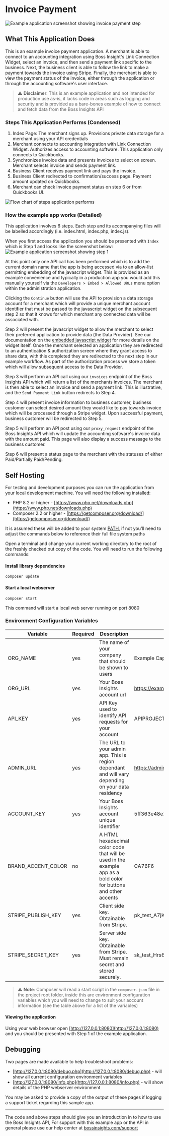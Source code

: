 # Invoice Payment
![Example application screenshot showing invoice payment step](web\images\invoice-payment-screen.PNG "Invoice Payment")
## What This Application Does
This is an example invoice payment application. A merchant is able to connect to an accounting integration using Boss Insight's Link Connection Widget, select an invoice, and then send a payment link specific to the business. Next, the business client is able to follow the link to make a payment towards the invoice using Stripe. Finally, the merchant is able to view the payment status of the invoice, either through the application or through the accounting software's user interface.

> ⚠️ **Disclaimer**: This is an example application and not intended for production use as-is, it lacks code in areas such as logging and security and is provided as a bare-bones example of how to connect and fetch data from the Boss Insights API

### Steps This Application Performs (Condensed)
1. Index Page: The merchant signs up. Provisions private data storage for a merchant using your API credentials
2. Merchant connects to accounting integration with Link Connection Widget. Authorizes access to accounting software. This application only connects to Quickbooks.
3. Synchronizes invoice data and presents invoices to select on screen. Merchant selects invoice and sends payment link.
4. Business Client receives payment link and pays the invoice.
5. Business Client redirected to confirmation/success page. Payment amount updated on Quickbooks.
6. Merchant can check invoice payment status on step 6 or from Quickbooks UI.

![Flow chart of steps application performs](https://github.com/boss-insights/invoice-payment/blob/main/web/images/invoice-payment-flow.png)

### How the example app works (Detailed)
This application involves 6 steps. Each step and its accompanying files will be labelled accordingly (i.e. index.html, index.php, index.js).

When you first access the application you should be presented with `Index` which is Step 1 and looks like the screenshot below:
![Example application screenshot showing step 1](https://github.com/boss-insights/invoice-payment/blob/main/web/images/invoice-payment.png "Step 1")

At this point only one API call has been performed which is to add the current domain name that the app is being accessed via to an allow-list permitting embedding of the javascript widget. This is provided as an example convenience and typically in a production app you would add this manually yourself via the `Developers > Embed > Allowed URLs` menu option within the administration application. 

Clicking the `Continue` button will use the API to provision a data storage account for a merchant which will provide a unique merchant account identifier that must be passed to the javascript widget on the subsequent step 2 so that it knows for which merchant any connected data will be associated with.

Step 2 will present the javascript widget to allow the merchant to select their preferred application to provide data (the Data Provider). See our documentation on the [embedded javascript widget](https://docs.bossinsights.com/developer/link-connection-widget) for more details on the widget itself. Once the merchant selected an application they are redirected to an authentication & authorization screen where they grant access to share data, with this completed they are redirected to the next step in our example workflow. As part of the authorization process we store a token which will allow subsequent access to the Data Provider. 

Step 3 will perform an API call using our `invoices` endpoint of the Boss Insights API which will return a list of the merchants invoices. The merchant is then able to select an invoice and send a payment link. This is illustrative, and the `Send Payment Link` button redirects to Step 4.

Step 4 will present invoice information to business customer, business customer can select desired amount they would like to pay towards invoice which will be processed through a Stripe widget. Upon successful payment, business customer will be redirected to Step 5.

Step 5 will perform an API post using our `proxy_request` endpoint of the Boss Insights API which will update the accounting software's invoice data with the amount paid. This page will also display a success message to the business customer.

Step 6 will present a status page to the merchant with the statuses of either Paid/Partially Paid/Pending.


## Self Hosting

For testing and development purposes you can run the application from your local development machine. You will need the following installed:

* PHP 8.2 or higher - [https://www.php.net/downloads.php](https://www.php.net/downloads.php)
* Composer 2.2 or higher - [https://getcomposer.org/download/](https://getcomposer.org/download/)

It is assumed these will be added to your system [PATH](https://en.wikipedia.org/wiki/PATH_(variable)), if not you'll need to adjust the commands below to reference their full file system paths

Open a terminal and change your current working directory to the root of the freshly checked out copy of the code.
You will need to run the following commands:

#### Install library dependencies
```shell
composer update
```

#### Start a local webserver
```shell
composer start
```

This command will start a local web server running on port 8080

### Environment Configuration Variables

| Variable           | Required | Description                                                                                                      | Example                             |
|--------------------|----------|------------------------------------------------------------------------------------------------------------------|-------------------------------------|
| ORG_NAME           | yes      | The name of your company that should be shown to users                                                           | Example Capital Corp                |
| ORG_URL            | yes      | Your Boss Insights account url                                                                                   | https://example.myintranetapps.com  |
| API_KEY            | yes      | API Key used to identify API requests for your account                                                           | APIPROJECT3                         |
| ADMIN_URL          | yes      | The URL to your admin app. This is region dependant and will vary depending on your data residency               | https://admin.myintranetapps.com    |
| ACCOUNT_KEY        | yes      | Your Boss Insights account unique identifier                                                                     | 5ff363e48e2a82.98390839             |
| BRAND_ACCENT_COLOR | no       | A HTML hexadecimal color code that will be used in the example app as a bold color for buttons and other accents | CA76F6                              |
| STRIPE_PUBLISH_KEY | yes      | Client side key. Obtainable from Stripe.                                                                         | pk_test_A7jK4iCYHL045qgjjfzAfPxu    |
| STRIPE_SECRET_KEY  | yes      | Server side key. Obtainable from Stripe. Must remain secret and stored securely.                                 | sk_test_Hrs6SAopgFPF0bZXSN3f6ELN    |

> ⚠️ **Note**: Composer will read a start script in the `composer.json` file in the project root folder, inside this are environment configuration variables which you will need to change to suit your account information (see the table above for a list of the variables)

#### Viewing the application
Using your web browser open [http://127.0.0.1:8080](http://127.0.0.1:8080) and you should be presented with Step 1 of the example application.


## Debugging
Two pages are made available to help troubleshoot problems:
 * [http://127.0.0.1:8080/debug.php](http://127.0.0.1:8080/debug.php) - will show all current configuration environment variables
 * [http://127.0.0.1:8080/info.php](http://127.0.0.1:8080/info.php) - will show details of the PHP webserver environment

You may be asked to provide a copy of the output of these pages if logging a support ticket regarding this sample app.

---

The code and above steps should give you an introduction in to how to use the Boss Insights API, For support with this example app or the API in general please use our help center at [bossinsights.com/support](https://bossinsights.com/support)
